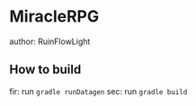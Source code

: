 # MiracleRPG
author: RuinFlowLight

## How to build
fir: run `gradle runDatagen`
sec: run `gradle build`
